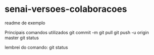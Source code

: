 # senai-versoes-colaboracoes

readme de exemplo

Principais comandos utilizados
git commit -m 
git pull
git push -u origin master
git status

lembrei do comando: git status

